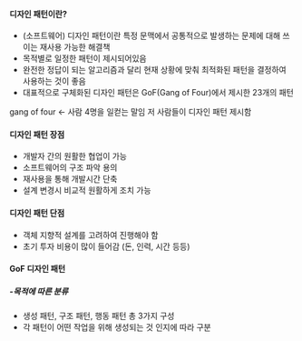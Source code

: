 #### 디자인 패턴이란?
- (소프트웨어) 디자인 패턴이란 특정 문맥에서 공통적으로 발생하는 문제에 대해 쓰이는 재사용 가능한 해결책
- 목적별로 일정한 패턴이 제시되어있음
- 완전한 정답이 되는 알고리즘과 달리 현재 상황에 맞춰 최적화된 패턴을 결정하여 사용하는 것이 좋음
- 대표적으로 구체화된 디자인 패턴은 GoF(Gang of Four)에서 제시한 23개의 패턴

gang of four <- 사람 4명을 일컫는 말임 저 사람들이 디자인 패턴 제시함

#### 디자인 패턴 장점
- 개발자 간의 원활한 협업이 가능
- 소프트웨어의 구조 파악 용의
- 재사용을 통해 개발시간 단축
- 설계 변경시 비교적 원활하게 조치 가능

#### 디자인 패턴 단점
- 객체 지향적 설계를 고려하여 진행해야 함
- 초기 투자 비용이 많이 들어감 (돈, 인력, 시간 등등)

#### GoF 디자인 패턴

##### -목적에 따른 분류
- 생성 패턴, 구조 패턴, 행동 패턴 총 3가지 구성
- 각 패턴이 어떤 작업을 위해 생성되는 것 인지에 따라 구분
